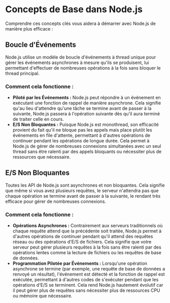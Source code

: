 # Concepts de Base dans Node.js

Comprendre ces concepts clés vous aidera à démarrer avec Node.js de manière plus efficace :

## Boucle d'Événements
Node.js utilise un modèle de boucle d'événements à thread unique pour gérer les événements asynchrones à mesure qu'ils se produisent, lui permettant d'effectuer de nombreuses opérations à la fois sans bloquer le thread principal.

### Comment cela fonctionne :
- **Piloté par les Événements :** Node.js peut répondre à un événement en exécutant une fonction de rappel de manière asynchrone. Cela signifie qu'au lieu d'attendre qu'une tâche se termine avant de passer à la suivante, Node.js passera à l'opération suivante dès qu'il aura terminé de traiter celle en cours.
- **E/S Non Bloquantes :** Puisque Node.js est monothread, son efficacité provient du fait qu'il ne bloque pas les appels mais place plutôt les événements en file d'attente, permettant à d'autres opérations de continuer pendant les opérations de longue durée. Cela permet à Node.js de gérer de nombreuses connexions simultanées avec un seul thread sans être ralenti par des appels bloquants ou nécessiter plus de ressources que nécessaire.

## E/S Non Bloquantes
Toutes les API de Node.js sont asynchrones et non bloquantes. Cela signifie que même si vous avez plusieurs requêtes, le serveur n'attendra pas que chaque opération se termine avant de passer à la suivante, le rendant très efficace pour gérer de nombreuses connexions.

### Comment cela fonctionne :
- **Opérations Asynchrones :** Contrairement aux serveurs traditionnels où chaque requête attend que la précédente soit traitée, Node.js permet à d'autres opérations de continuer pendant qu'il attend des requêtes réseau ou des opérations d'E/S de fichiers. Cela signifie que votre serveur peut gérer plusieurs requêtes à la fois sans être ralenti par des opérations lentes comme la lecture de fichiers ou les requêtes de base de données.
- **Programmation Pilotée par Événements :** Lorsqu'une opération asynchrone se termine (par exemple, une requête de base de données a renvoyé un résultat), l'événement est détecté et la fonction de rappel est exécutée, permettant à d'autres codes de s'exécuter pendant que les opérations d'E/S se terminent. Cela rend Node.js hautement évolutif car il peut gérer plus de requêtes sans nécessiter plus de ressources CPU ou mémoire que nécessaire.
